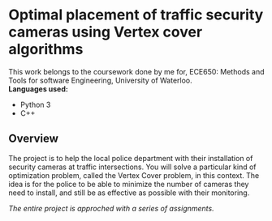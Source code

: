 # Optimal placement of traffic security cameras using Vertex cover algorithms  
  
This work belongs to the coursework done by me for, ECE650: Methods and Tools for software Engineering, University of Waterloo.  
**Languages used:**  
- Python 3
- C++  
## Overview
The project is to help the local police department with their installation of security cameras at traffic intersections.
You will solve a particular kind of optimization problem, called the Vertex Cover problem, in this
context. The idea is for the police to be able to minimize the number of cameras they need to
install, and still be as effective as possible with their monitoring.  
  
*The entire project is approched with a series of assignments.*  
  
